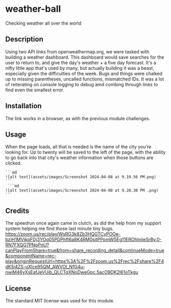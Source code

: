# weather-ball
Checking weather all over the world
## Description

Using two API links from openweathermap.org, we were tasked with building a weather dashboard. This dashboard would save searches for the user to return to, and give the day's weather + a five day forecast. It's a nifty little app that's used by many, but actually building it was a beast, especially given the difficulties of the week. Bugs and things were chalked up to missing parentheses, uncalled functions, mismatched IDs. It was a lot of reiterating on console logging to debug amd combing through lines to find even the smallest error.

## Installation

The link works in a browser, as with the previous module challenges.

## Usage

When the page loads, all that is needed is the name of the city you're looking for. Up to twenty will be saved to the left of the page, with the ability to go back into that city's weather information when those buttons are clicked.

    ```md
    ![alt text](assets/images/Screenshot 2024-04-08 at 9.19.56 PM.png)
    ```
     ```md
    ![alt text](assets/images/Screenshot 2024-04-08 at 9.20.30 PM .png)
    ```

## Credits

The speedrun once again came in clutch, as did the help from my support system helping me find those last minute tiny bugs. https://zoom.us/rec/play/WsRG3k8Zb3HQGTCvPOOe-bziH1MVikpFDj3YOq05PDPhft6a8K4RM0sjtPPpmW5Eg11EROhlniieSrBy.0-RN7FXQG7PNpPnU?canPlayFromShare=true&from=share_recording_detail&continueMode=true&componentName=rec-play&originRequestUrl=https%3A%2F%2Fzoom.us%2Frec%2Fshare%2F4dK5i4ZS-uXlce95QM_AWVOl_NfG4u-nwiM46yXsEafJeVUib_QLCTqXNoDweGpc.5acO9DK2I61oTkgu

## License

The standard MIT license was used for this module.